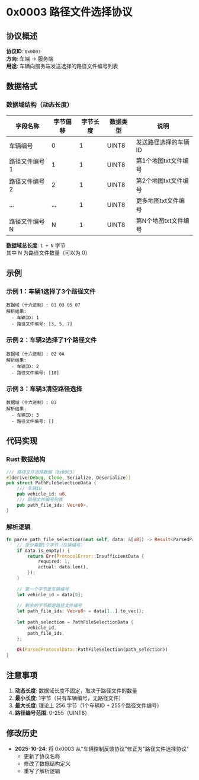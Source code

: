 # 0x0003 路径文件选择协议

## 协议概述

**协议ID**: `0x0003`  
**方向**: 车端 → 服务端  
**用途**: 车辆向服务端发送选择的路径文件编号列表

## 数据格式

### 数据域结构（动态长度）

| 字段名称 | 字节偏移 | 字节长度 | 数据类型 | 说明 |
|---------|---------|---------|---------|------|
| 车辆编号 | 0 | 1 | UINT8 | 发送路径选择的车辆ID |
| 路径文件编号1 | 1 | 1 | UINT8 | 第1个地图txt文件编号 |
| 路径文件编号2 | 2 | 1 | UINT8 | 第2个地图txt文件编号 |
| ... | ... | 1 | UINT8 | 更多地图txt文件编号 |
| 路径文件编号N | N | 1 | UINT8 | 第N个地图txt文件编号 |

**数据域总长度**: `1 + N` 字节  
其中 N 为路径文件数量（可以为 0）

## 示例

### 示例 1：车辆1选择了3个路径文件
```
数据域（十六进制）: 01 03 05 07
解析结果:
  - 车辆ID: 1
  - 路径文件编号: [3, 5, 7]
```

### 示例 2：车辆2选择了1个路径文件
```
数据域（十六进制）: 02 0A
解析结果:
  - 车辆ID: 2
  - 路径文件编号: [10]
```

### 示例 3：车辆3清空路径选择
```
数据域（十六进制）: 03
解析结果:
  - 车辆ID: 3
  - 路径文件编号: []
```

## 代码实现

### Rust 数据结构

```rust
/// 路径文件选择数据（0x0003）
#[derive(Debug, Clone, Serialize, Deserialize)]
pub struct PathFileSelectionData {
    /// 车辆ID
    pub vehicle_id: u8,
    /// 路径文件编号列表
    pub path_file_ids: Vec<u8>,
}
```

### 解析逻辑

```rust
fn parse_path_file_selection(&mut self, data: &[u8]) -> Result<ParsedProtocolData, ProtocolError> {
    // 至少需要1个字节（车辆编号）
    if data.is_empty() {
        return Err(ProtocolError::InsufficientData {
            required: 1,
            actual: data.len(),
        });
    }
    
    // 第一个字节是车辆编号
    let vehicle_id = data[0];
    
    // 剩余的字节都是路径文件编号
    let path_file_ids: Vec<u8> = data[1..].to_vec();
    
    let path_selection = PathFileSelectionData {
        vehicle_id,
        path_file_ids,
    };
    
    Ok(ParsedProtocolData::PathFileSelection(path_selection))
}
```

## 注意事项

1. **动态长度**: 数据域长度不固定，取决于路径文件的数量
2. **最小长度**: 1字节（只有车辆编号，无路径文件）
3. **最大长度**: 理论上 256 字节（1个车辆ID + 255个路径文件编号）
4. **路径编号范围**: 0-255（UINT8）

## 修改历史

- **2025-10-24**: 将 0x0003 从"车辆控制反馈协议"修正为"路径文件选择协议"
  - 更新了协议名称
  - 修改了数据结构定义
  - 重写了解析逻辑

